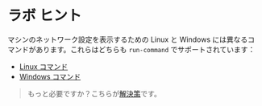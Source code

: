 # ラボ ヒント

マシンのネットワーク設定を表示するための Linux と Windows には異なるコマンドがあります。これらはどちらも `run-command` でサポートされています：

- [Linux コマンド](https://docs.microsoft.com/ja-jp/azure/virtual-machines/linux/run-command#available-commands)
- [Windows コマンド](https://docs.microsoft.com/ja-jp/azure/virtual-machines/windows/run-command#available-commands)

> もっと必要ですか？こちらが[解決策](solution_jp.md)です。
